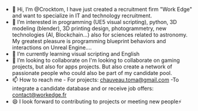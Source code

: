 - 👋 Hi, I’m @Crocktom, I have just created a recruitment firm "Work Edge" and want to specialize in IT and technology recruitment.
- 👀 I’m interested in programming (UE5 visual scripting), python, 3D modeling (blender), 3D printing design, photogrammetry, new technologies (AI, Blockchain...) also for sciences related to astronomy.  My greatest pleasure is programming blueprint behaviors and interactions on Unreal Engine....
- 🌱 I’m currently learning visual scripting and English
- 💞️ I’m looking to collaborate on I'm looking to collaborate on gaming projects, but also for apps projects. But also create a network of passionate people who could also be part of my candidate pool.
- 📫 How to reach me - For projects: chauveau.toma@gmail.com      -To integrate a candidate database and or receive job offers: contact@workedge.fr
- 😄 I look forward to contributing to projects or meeting new people⚡ 

<!---
Crocktom/Crocktom is a ✨ special ✨ repository because its `README.md` (this file) appears on your GitHub profile.
You can click the Preview link to take a look at your changes.
--->
